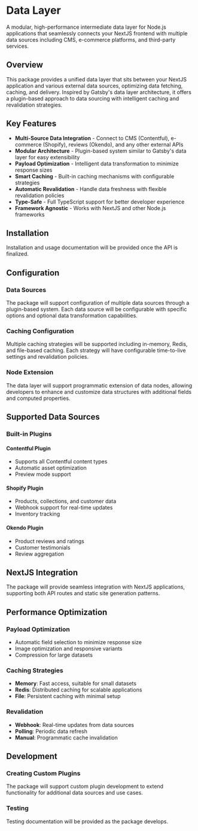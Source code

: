 # Data Layer

A modular, high-performance intermediate data layer for Node.js applications that seamlessly connects your NextJS frontend with multiple data sources including CMS, e-commerce platforms, and third-party services.

## Overview

This package provides a unified data layer that sits between your NextJS application and various external data sources, optimizing data fetching, caching, and delivery. Inspired by Gatsby's data layer architecture, it offers a plugin-based approach to data sourcing with intelligent caching and revalidation strategies.

## Key Features

- **Multi-Source Data Integration** - Connect to CMS (Contentful), e-commerce (Shopify), reviews (Okendo), and any other external APIs
- **Modular Architecture** - Plugin-based system similar to Gatsby's data layer for easy extensibility
- **Payload Optimization** - Intelligent data transformation to minimize response sizes
- **Smart Caching** - Built-in caching mechanisms with configurable strategies
- **Automatic Revalidation** - Handle data freshness with flexible revalidation policies
- **Type-Safe** - Full TypeScript support for better developer experience
- **Framework Agnostic** - Works with NextJS and other Node.js frameworks

## Installation

Installation and usage documentation will be provided once the API is finalized.

## Configuration

### Data Sources

The package will support configuration of multiple data sources through a plugin-based system. Each data source will be configurable with specific options and optional data transformation capabilities.

### Caching Configuration

Multiple caching strategies will be supported including in-memory, Redis, and file-based caching. Each strategy will have configurable time-to-live settings and revalidation policies.

### Node Extension

The data layer will support programmatic extension of data nodes, allowing developers to enhance and customize data structures with additional fields and computed properties.

## Supported Data Sources

### Built-in Plugins

#### Contentful Plugin
- Supports all Contentful content types
- Automatic asset optimization
- Preview mode support

#### Shopify Plugin
- Products, collections, and customer data
- Webhook support for real-time updates
- Inventory tracking

#### Okendo Plugin
- Product reviews and ratings
- Customer testimonials
- Review aggregation

## NextJS Integration

The package will provide seamless integration with NextJS applications, supporting both API routes and static site generation patterns.

## Performance Optimization

### Payload Optimization
- Automatic field selection to minimize response size
- Image optimization and responsive variants
- Compression for large datasets

### Caching Strategies
- **Memory**: Fast access, suitable for small datasets
- **Redis**: Distributed caching for scalable applications
- **File**: Persistent caching with minimal setup

### Revalidation
- **Webhook**: Real-time updates from data sources
- **Polling**: Periodic data refresh
- **Manual**: Programmatic cache invalidation

## Development

### Creating Custom Plugins

The package will support custom plugin development to extend functionality for additional data sources and use cases.

### Testing

Testing documentation will be provided as the package develops.
